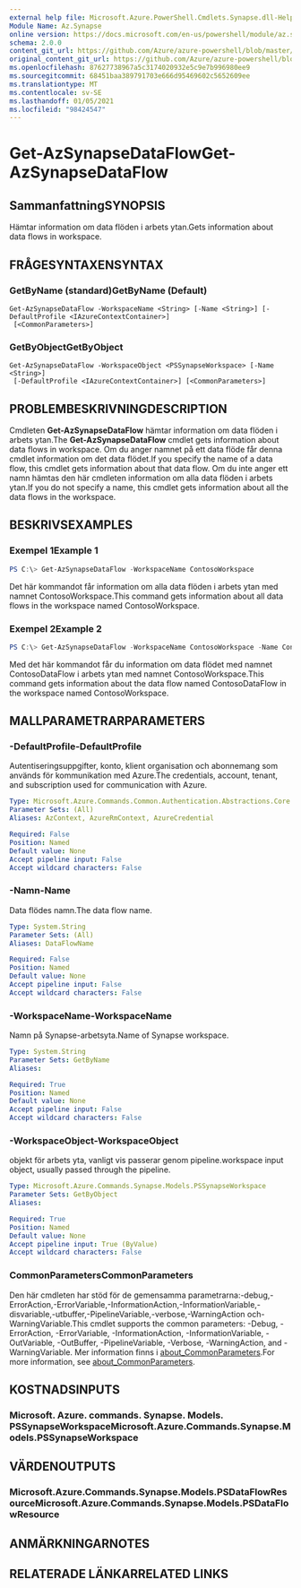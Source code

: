 ```yaml
---
external help file: Microsoft.Azure.PowerShell.Cmdlets.Synapse.dll-Help.xml
Module Name: Az.Synapse
online version: https://docs.microsoft.com/en-us/powershell/module/az.synapse/get-azsynapsedataflow
schema: 2.0.0
content_git_url: https://github.com/Azure/azure-powershell/blob/master/src/Synapse/Synapse/help/Get-AzSynapseDataFlow.md
original_content_git_url: https://github.com/Azure/azure-powershell/blob/master/src/Synapse/Synapse/help/Get-AzSynapseDataFlow.md
ms.openlocfilehash: 87627738967a5c3174020932e5c9e7b996980ee9
ms.sourcegitcommit: 68451baa389791703e666d95469602c5652609ee
ms.translationtype: MT
ms.contentlocale: sv-SE
ms.lasthandoff: 01/05/2021
ms.locfileid: "98424547"
---
```

# <span data-ttu-id="32cf8-101">Get-AzSynapseDataFlow</span><span class="sxs-lookup"><span data-stu-id="32cf8-101">Get-AzSynapseDataFlow</span></span>

## <span data-ttu-id="32cf8-102">Sammanfattning</span><span class="sxs-lookup"><span data-stu-id="32cf8-102">SYNOPSIS</span></span>
<span data-ttu-id="32cf8-103">Hämtar information om data flöden i arbets ytan.</span><span class="sxs-lookup"><span data-stu-id="32cf8-103">Gets information about data flows in workspace.</span></span>

## <span data-ttu-id="32cf8-104">FRÅGESYNTAXEN</span><span class="sxs-lookup"><span data-stu-id="32cf8-104">SYNTAX</span></span>

### <span data-ttu-id="32cf8-105">GetByName (standard)</span><span class="sxs-lookup"><span data-stu-id="32cf8-105">GetByName (Default)</span></span>
```
Get-AzSynapseDataFlow -WorkspaceName <String> [-Name <String>] [-DefaultProfile <IAzureContextContainer>]
 [<CommonParameters>]
```

### <span data-ttu-id="32cf8-106">GetByObject</span><span class="sxs-lookup"><span data-stu-id="32cf8-106">GetByObject</span></span>
```
Get-AzSynapseDataFlow -WorkspaceObject <PSSynapseWorkspace> [-Name <String>]
 [-DefaultProfile <IAzureContextContainer>] [<CommonParameters>]
```

## <span data-ttu-id="32cf8-107">PROBLEMBESKRIVNING</span><span class="sxs-lookup"><span data-stu-id="32cf8-107">DESCRIPTION</span></span>
<span data-ttu-id="32cf8-108">Cmdleten **Get-AzSynapseDataFlow** hämtar information om data flöden i arbets ytan.</span><span class="sxs-lookup"><span data-stu-id="32cf8-108">The **Get-AzSynapseDataFlow** cmdlet gets information about data flows in workspace.</span></span>
<span data-ttu-id="32cf8-109">Om du anger namnet på ett data flöde får denna cmdlet information om det data flödet.</span><span class="sxs-lookup"><span data-stu-id="32cf8-109">If you specify the name of a data flow, this cmdlet gets information about that data flow.</span></span>
<span data-ttu-id="32cf8-110">Om du inte anger ett namn hämtas den här cmdleten information om alla data flöden i arbets ytan.</span><span class="sxs-lookup"><span data-stu-id="32cf8-110">If you do not specify a name, this cmdlet gets information about all the data flows in the workspace.</span></span>

## <span data-ttu-id="32cf8-111">BESKRIVS</span><span class="sxs-lookup"><span data-stu-id="32cf8-111">EXAMPLES</span></span>

### <span data-ttu-id="32cf8-112">Exempel 1</span><span class="sxs-lookup"><span data-stu-id="32cf8-112">Example 1</span></span>
```powershell
PS C:\> Get-AzSynapseDataFlow -WorkspaceName ContosoWorkspace
```

<span data-ttu-id="32cf8-113">Det här kommandot får information om alla data flöden i arbets ytan med namnet ContosoWorkspace.</span><span class="sxs-lookup"><span data-stu-id="32cf8-113">This command gets information about all data flows in the workspace named ContosoWorkspace.</span></span>

### <span data-ttu-id="32cf8-114">Exempel 2</span><span class="sxs-lookup"><span data-stu-id="32cf8-114">Example 2</span></span>
```powershell
PS C:\> Get-AzSynapseDataFlow -WorkspaceName ContosoWorkspace -Name ContosoDataFlow
```

<span data-ttu-id="32cf8-115">Med det här kommandot får du information om data flödet med namnet ContosoDataFlow i arbets ytan med namnet ContosoWorkspace.</span><span class="sxs-lookup"><span data-stu-id="32cf8-115">This command gets information about the data flow named ContosoDataFlow in the workspace named ContosoWorkspace.</span></span>

## <span data-ttu-id="32cf8-116">MALLPARAMETRAR</span><span class="sxs-lookup"><span data-stu-id="32cf8-116">PARAMETERS</span></span>

### <span data-ttu-id="32cf8-117">-DefaultProfile</span><span class="sxs-lookup"><span data-stu-id="32cf8-117">-DefaultProfile</span></span>
<span data-ttu-id="32cf8-118">Autentiseringsuppgifter, konto, klient organisation och abonnemang som används för kommunikation med Azure.</span><span class="sxs-lookup"><span data-stu-id="32cf8-118">The credentials, account, tenant, and subscription used for communication with Azure.</span></span>

```yaml
Type: Microsoft.Azure.Commands.Common.Authentication.Abstractions.Core.IAzureContextContainer
Parameter Sets: (All)
Aliases: AzContext, AzureRmContext, AzureCredential

Required: False
Position: Named
Default value: None
Accept pipeline input: False
Accept wildcard characters: False
```

### <span data-ttu-id="32cf8-119">-Namn</span><span class="sxs-lookup"><span data-stu-id="32cf8-119">-Name</span></span>
<span data-ttu-id="32cf8-120">Data flödes namn.</span><span class="sxs-lookup"><span data-stu-id="32cf8-120">The data flow name.</span></span>

```yaml
Type: System.String
Parameter Sets: (All)
Aliases: DataFlowName

Required: False
Position: Named
Default value: None
Accept pipeline input: False
Accept wildcard characters: False
```

### <span data-ttu-id="32cf8-121">-WorkspaceName</span><span class="sxs-lookup"><span data-stu-id="32cf8-121">-WorkspaceName</span></span>
<span data-ttu-id="32cf8-122">Namn på Synapse-arbetsyta.</span><span class="sxs-lookup"><span data-stu-id="32cf8-122">Name of Synapse workspace.</span></span>

```yaml
Type: System.String
Parameter Sets: GetByName
Aliases:

Required: True
Position: Named
Default value: None
Accept pipeline input: False
Accept wildcard characters: False
```

### <span data-ttu-id="32cf8-123">-WorkspaceObject</span><span class="sxs-lookup"><span data-stu-id="32cf8-123">-WorkspaceObject</span></span>
<span data-ttu-id="32cf8-124">objekt för arbets yta, vanligt vis passerar genom pipeline.</span><span class="sxs-lookup"><span data-stu-id="32cf8-124">workspace input object, usually passed through the pipeline.</span></span>

```yaml
Type: Microsoft.Azure.Commands.Synapse.Models.PSSynapseWorkspace
Parameter Sets: GetByObject
Aliases:

Required: True
Position: Named
Default value: None
Accept pipeline input: True (ByValue)
Accept wildcard characters: False
```

### <span data-ttu-id="32cf8-125">CommonParameters</span><span class="sxs-lookup"><span data-stu-id="32cf8-125">CommonParameters</span></span>
<span data-ttu-id="32cf8-126">Den här cmdleten har stöd för de gemensamma parametrarna:-debug,-ErrorAction,-ErrorVariable,-InformationAction,-InformationVariable,-disvariable,-utbuffer,-PipelineVariable,-verbose,-WarningAction och-WarningVariable.</span><span class="sxs-lookup"><span data-stu-id="32cf8-126">This cmdlet supports the common parameters: -Debug, -ErrorAction, -ErrorVariable, -InformationAction, -InformationVariable, -OutVariable, -OutBuffer, -PipelineVariable, -Verbose, -WarningAction, and -WarningVariable.</span></span> <span data-ttu-id="32cf8-127">Mer information finns i [about_CommonParameters](http://go.microsoft.com/fwlink/?LinkID=113216).</span><span class="sxs-lookup"><span data-stu-id="32cf8-127">For more information, see [about_CommonParameters](http://go.microsoft.com/fwlink/?LinkID=113216).</span></span>

## <span data-ttu-id="32cf8-128">KOSTNADS</span><span class="sxs-lookup"><span data-stu-id="32cf8-128">INPUTS</span></span>

### <span data-ttu-id="32cf8-129">Microsoft. Azure. commands. Synapse. Models. PSSynapseWorkspace</span><span class="sxs-lookup"><span data-stu-id="32cf8-129">Microsoft.Azure.Commands.Synapse.Models.PSSynapseWorkspace</span></span>

## <span data-ttu-id="32cf8-130">VÄRDEN</span><span class="sxs-lookup"><span data-stu-id="32cf8-130">OUTPUTS</span></span>

### <span data-ttu-id="32cf8-131">Microsoft.Azure.Commands.Synapse.Models.PSDataFlowResource</span><span class="sxs-lookup"><span data-stu-id="32cf8-131">Microsoft.Azure.Commands.Synapse.Models.PSDataFlowResource</span></span>

## <span data-ttu-id="32cf8-132">ANMÄRKNINGAR</span><span class="sxs-lookup"><span data-stu-id="32cf8-132">NOTES</span></span>

## <span data-ttu-id="32cf8-133">RELATERADE LÄNKAR</span><span class="sxs-lookup"><span data-stu-id="32cf8-133">RELATED LINKS</span></span>
